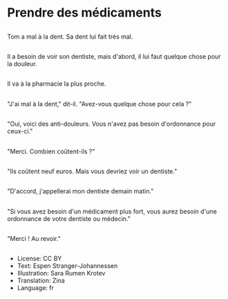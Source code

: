# Prendre des médicaments

##
Tom a mal à la dent. Sa dent lui fait très mal.

##
Il a besoin de voir son dentiste, mais d'abord, il lui faut quelque chose pour la douleur.

##
Il va à la pharmacie la plus proche.

##
"J'ai mal à la dent," dit-il. "Avez-vous quelque chose pour cela ?"

##
"Oui, voici des anti-douleurs. Vous n'avez pas besoin d'ordonnance pour ceux-ci."

##
"Merci. Combien coûtent-ils ?"

##
"Ils coûtent neuf euros. Mais vous devriez voir un dentiste."

##
"D'accord, j'appellerai mon dentiste demain matin."

##
"Si vous avez besoin d'un médicament plus fort, vous aurez besoin d'une ordonnance de votre dentiste ou médecin."

##
"Merci ! Au revoir."

##
* License: CC BY
* Text: Espen Stranger-Johannessen
* Illustration: Sara Rumen Krotev
* Translation: Zina
* Language: fr
